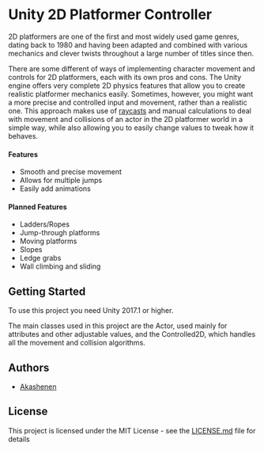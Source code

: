 # Unity 2D Platformer Controller

2D platformers are one of the first and most widely used game genres, dating back to 1980 and having been adapted and combined with various mechanics and clever twists throughout a large number of titles since then. 

There are some different of ways of implementing character movement and controls for 2D platformers, each with its own pros and cons. The Unity engine offers very complete 2D physics features that allow you to create realistic platformer mechanics easily. Sometimes, however, you might want a more precise and controlled input and movement, rather than a realistic one. This approach makes use of [raycasts](https://docs.unity3d.com/ScriptReference/Physics.Raycast.html) and manual calculations to deal with movement and collisions of an actor in the 2D platformer world in a simple way, while also allowing you to easily change values to tweak how it behaves.

#### Features
* Smooth and precise movement
* Allows for multiple jumps
* Easily add animations
  
#### Planned Features
* Ladders/Ropes
* Jump-through platforms
* Moving platforms
* Slopes
* Ledge grabs
* Wall climbing and sliding


## Getting Started

To use this project you need Unity 2017.1 or higher. 

The main classes used in this project are the Actor, used mainly for attributes and other adjustable values, and the Controlled2D, which handles all the movement and collision algorithms.

## Authors

* [Akashenen](https://github.com/akashenen/)

## License

This project is licensed under the MIT License - see the [LICENSE.md](LICENSE.md) file for details

